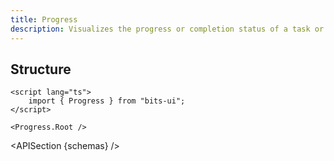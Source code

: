 ```yaml
---
title: Progress
description: Visualizes the progress or completion status of a task or process.
---
```


<script>
	import { APISection, ComponentPreview, ProgressDemo } from '@/components'
	export let schemas;
</script>

<ComponentPreview name="progress-demo" comp="Progress">

<ProgressDemo slot="preview" />

</ComponentPreview>

## Structure

```svelte
<script lang="ts">
	import { Progress } from "bits-ui";
</script>

<Progress.Root />
```

<APISection {schemas} />
